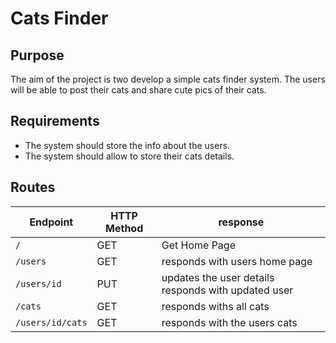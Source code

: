 # Cats Finder

## Purpose
The aim of the project is two develop a simple cats finder system.
The users will be able to post their cats and share cute pics of their cats.



## Requirements
* The system should store the info about the users.
* The system should allow to store their cats details.


## Routes
| Endpoint         | HTTP Method | response                                            |
|------------------|-------------|-----------------------------------------------------|
| `/`              | GET         | Get Home Page                                       |
| `/users`         | GET         | responds with users home page                       |
| `/users/id`      | PUT         | updates the user details responds with updated user |
| `/cats`          | GET         | responds withs all cats                             |
| `/users/id/cats` | GET         | responds with the users cats                        |

